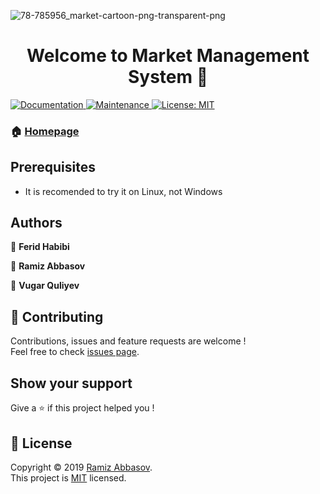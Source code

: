![78-785956_market-cartoon-png-transparent-png](https://user-images.githubusercontent.com/75210504/103094337-fd87de80-45b1-11eb-97a3-78e672d4c08a.png)

<h1 align="center">Welcome to Market Management System 👋</h1>
<p>
  <a href="https://github.com/Ace-Krypton/Market-Managment/#readme">
    <img alt="Documentation" src="https://img.shields.io/badge/documentation-yes-brightgreen.svg" target="_blank" />
  </a>
  <a href="">
    <img alt="Maintenance" src="https://img.shields.io/badge/Maintained%3F-yes-green.svg" target="_blank" />
  </a>
  <a href="https://github.com/Ace-Krypton/Market-Managment/blob/master/LICENSE">
    <img alt="License: MIT" src="https://img.shields.io/badge/License-MIT-yellow.svg" target="_blank" />
  </a>
</p>

### 🏠 [Homepage](https://github.com/Ace-Krypton/Market-Managment)

## Prerequisites

- It is recomended to try it on Linux, not Windows 

## Authors

👤 **Ferid Habibi**

👤 **Ramiz Abbasov**

👤 **Vugar Quliyev**

## 🤝 Contributing

Contributions, issues and feature requests are welcome !<br />Feel free to check [issues page](https://github.com/Ace-Krypton/Market-Managment/issues).

## Show your support

Give a ⭐️ if this project helped you !

## 📝 License

Copyright © 2019 [Ramiz Abbasov](https://github.com/Ace-Krypton).<br />
This project is [MIT](https://github.com/Ace-Krypton/Market-Managment/blob/master/LICENSE) licensed.
